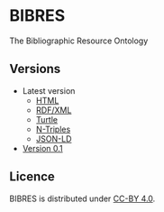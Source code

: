 # BIBRES
The Bibliographic Resource Ontology

## Versions
- Latest version
  - [HTML](./index.html)
  - [RDF/XML](./ontology.rdf)
  - [Turtle](./ontology.ttl)
  - [N-Triples](./ontology.nt)
  - [JSON-LD](./ontology.jsonld)
- [Version 0.1](./0.1/)

## Licence

BIBRES is distributed under [CC-BY 4.0](https://creativecommons.org/licenses/by/4.0/).
